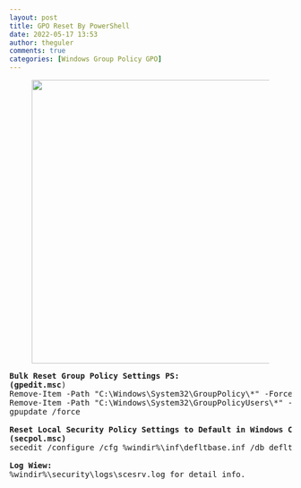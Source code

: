 ```yaml
---
layout: post
title: GPO Reset By PowerShell
date: 2022-05-17 13:53
author: theguler
comments: true
categories: [Windows Group Policy GPO]
---
```

<!-- wp:image {"id":333,"width":"507px","height":"auto","sizeSlug":"large","linkDestination":"none"} -->
<figure class="wp-block-image size-large is-resized"><img src="https://theguler.wordpress.com/wp-content/uploads/2021/12/powershell-4-sdn.jpg?w=1024" alt="" class="wp-image-333" style="width:507px;height:auto" /></figure>
<!-- /wp:image -->

<!-- wp:preformatted -->
<pre class="wp-block-preformatted"><strong>Bulk Reset Group Policy Settings PS:<br>(gpedit.msc</strong>)<br>Remove-Item -Path "C:\Windows\System32\GroupPolicy\*" -Force -Recurse<br>Remove-Item -Path "C:\Windows\System32\GroupPolicyUsers\*" -Force -Recurse<br>gpupdate /force<br><br><strong>Reset Local Security Policy Settings to Default in Windows CMD:<br>(secpol.msc)</strong><br>secedit /configure /cfg %windir%\inf\defltbase.inf /db defltbase.sdb /verbose<br><br><strong>Log Wiew:</strong><br>%windir%\security\logs\scesrv.log for detail info.</pre>
<!-- /wp:preformatted -->
